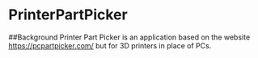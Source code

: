 # PrinterPartPicker
##Background
Printer Part Picker is an application based on the website https://pcpartpicker.com/ but for 3D printers in place of PCs. 
